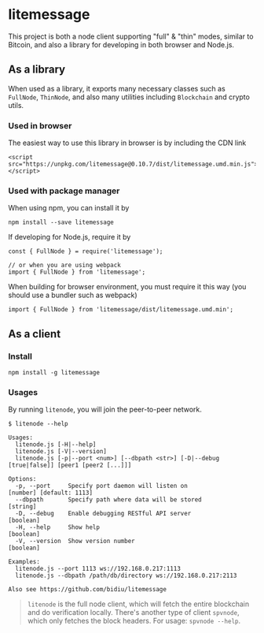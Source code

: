 # litemessage

This project is both a node client supporting "full" & "thin" modes, similar to Bitcoin, and also a library for developing in both browser and Node.js.

## As a library
When used as a library, it exports many necessary classes such as `FullNode`, `ThinNode`, and also many utilities including `Blockchain` and crypto utils.

### Used in browser
The easiest way to use this library in browser is by including the CDN link
```
<script src="https://unpkg.com/litemessage@0.10.7/dist/litemessage.umd.min.js"></script>
```

### Used with package manager
When using npm, you can install it by
```
npm install --save litemessage
```

If developing for Node.js, require it by
```
const { FullNode } = require('litemessage');

// or when you are using webpack
import { FullNode } from 'litemessage';
```

When building for browser environment, you must require it this way (you should use a bundler such as webpack)
```
import { FullNode } from 'litemessage/dist/litemessage.umd.min';
```

## As a client
### Install
```
npm install -g litemessage
```

### Usages
By running `litenode`, you will join the peer-to-peer network.

```
$ litenode --help

Usages:
  litenode.js [-H|--help]
  litenode.js [-V|--version]
  litenode.js [-p|--port <num>] [--dbpath <str>] [-D|--debug [true|false]] [peer1 [peer2 [...]]]

Options:
  -p, --port     Specify port daemon will listen on                         [number] [default: 1113]
  --dbpath       Specify path where data will be stored                                     [string]
  -D, --debug    Enable debugging RESTful API server                                       [boolean]
  -H, --help     Show help                                                                 [boolean]
  -V, --version  Show version number                                                       [boolean]

Examples:
  litenode.js --port 1113 ws://192.168.0.217:1113
  litenode.js --dbpath /path/db/directory ws://192.168.0.217:2113

Also see https://github.com/bidiu/litemessage
```

> `litenode` is the full node client, which will fetch the entire blockchain and do verification locally. There's another type of client `spvnode`, which only fetches the block headers. For usage: `spvnode --help`.

